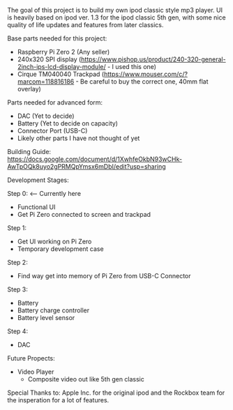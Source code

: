 The goal of this project is to build my own ipod classic style mp3 player. UI is heavily based on ipod ver. 1.3 for the ipod classic 5th gen, with some nice quality of life updates and features from later classics. 

Base parts needed for this project:
  - Raspberry Pi Zero 2 (Any seller)
  - 240x320 SPI display (https://www.pishop.us/product/240-320-general-2inch-ips-lcd-display-module/ - I used this one)
  - Cirque TM040040 Trackpad (https://www.mouser.com/c/?marcom=118816186 - Be careful to buy the correct one, 40mm flat overlay)

Parts needed for advanced form:
  - DAC (Yet to decide)
  - Battery (Yet to decide on capacity)
  - Connector Port (USB-C)
  - Likely other parts I have not thought of yet

Building Guide: https://docs.google.com/document/d/1XwhfeOkbN93wCHk-AwTpOQk8uyo2gPRMQpYmsx6mDbI/edit?usp=sharing 

Development Stages:

Step 0: <-- Currently here
  - Functional UI
  - Get Pi Zero connected to screen and trackpad

Step 1:
  - Get UI working on Pi Zero
  - Temporary development case
    
Step 2:
  - Find way get into memory of Pi Zero from USB-C Connector

Step 3:
  - Battery
  - Battery charge controller
  - Battery level sensor
    
Step 4:
  - DAC

Future Propects:
  - Video Player
    - Composite video out like 5th gen classic

Special Thanks to: Apple Inc. for the original ipod and the Rockbox team for the insperation for a lot of features.
